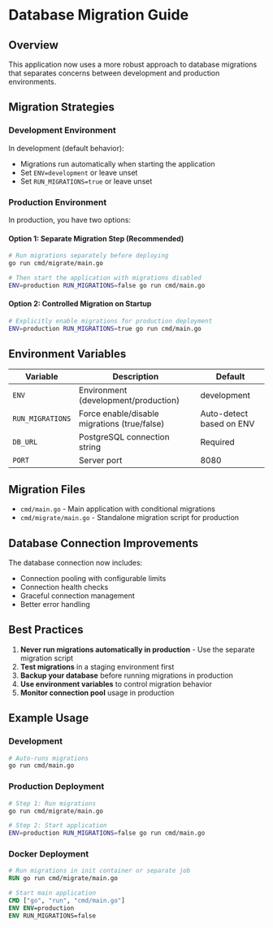 # Database Migration Guide

## Overview

This application now uses a more robust approach to database migrations that separates concerns between development and production environments.

## Migration Strategies

### Development Environment

In development (default behavior):

- Migrations run automatically when starting the application
- Set `ENV=development` or leave unset
- Set `RUN_MIGRATIONS=true` or leave unset

### Production Environment

In production, you have two options:

#### Option 1: Separate Migration Step (Recommended)

```bash
# Run migrations separately before deploying
go run cmd/migrate/main.go

# Then start the application with migrations disabled
ENV=production RUN_MIGRATIONS=false go run cmd/main.go
```

#### Option 2: Controlled Migration on Startup

```bash
# Explicitly enable migrations for production deployment
ENV=production RUN_MIGRATIONS=true go run cmd/main.go
```

## Environment Variables

| Variable         | Description                                  | Default                  |
| ---------------- | -------------------------------------------- | ------------------------ |
| `ENV`            | Environment (development/production)         | development              |
| `RUN_MIGRATIONS` | Force enable/disable migrations (true/false) | Auto-detect based on ENV |
| `DB_URL`         | PostgreSQL connection string                 | Required                 |
| `PORT`           | Server port                                  | 8080                     |

## Migration Files

- `cmd/main.go` - Main application with conditional migrations
- `cmd/migrate/main.go` - Standalone migration script for production

## Database Connection Improvements

The database connection now includes:

- Connection pooling with configurable limits
- Connection health checks
- Graceful connection management
- Better error handling

## Best Practices

1. **Never run migrations automatically in production** - Use the separate migration script
2. **Test migrations** in a staging environment first
3. **Backup your database** before running migrations in production
4. **Use environment variables** to control migration behavior
5. **Monitor connection pool** usage in production

## Example Usage

### Development

```bash
# Auto-runs migrations
go run cmd/main.go
```

### Production Deployment

```bash
# Step 1: Run migrations
go run cmd/migrate/main.go

# Step 2: Start application
ENV=production RUN_MIGRATIONS=false go run cmd/main.go
```

### Docker Deployment

```dockerfile
# Run migrations in init container or separate job
RUN go run cmd/migrate/main.go

# Start main application
CMD ["go", "run", "cmd/main.go"]
ENV ENV=production
ENV RUN_MIGRATIONS=false
```
